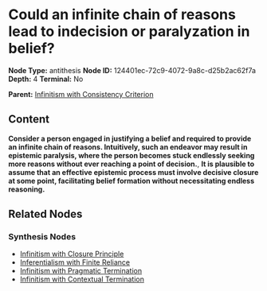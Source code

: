 # Could an infinite chain of reasons lead to indecision or paralyzation in belief?

**Node Type:** antithesis
**Node ID:** 124401ec-72c9-4072-9a8c-d25b2ac62f7a
**Depth:** 4
**Terminal:** No

**Parent:** [Infinitism with Consistency Criterion](infinitism-with-consistency-criterion-synthesis-00f07197-f3e6-4f63-ae81-c7eba4853020.md)

## Content

**Consider a person engaged in justifying a belief and required to provide an infinite chain of reasons. Intuitively, such an endeavor may result in epistemic paralysis, where the person becomes stuck endlessly seeking more reasons without ever reaching a point of decision.**, **It is plausible to assume that an effective epistemic process must involve decisive closure at some point, facilitating belief formation without necessitating endless reasoning.**

## Related Nodes

### Synthesis Nodes

- [Infinitism with Closure Principle](infinitism-with-closure-principle-synthesis-dbd73c80-a8dc-4fcc-a0de-ccc148ec7e0f.md)
- [Inferentialism with Finite Reliance](inferentialism-with-finite-reliance-synthesis-fcb6a41b-8b1b-4552-b05f-8ca28db4e9e6.md)
- [Infinitism with Pragmatic Termination](infinitism-with-pragmatic-termination-synthesis-bb7e1cf7-4147-4482-949f-1e28a1d60501.md)
- [Infinitism with Contextual Termination](infinitism-with-contextual-termination-synthesis-8eef4790-6a36-413c-80ae-bd74d1e31e78.md)
